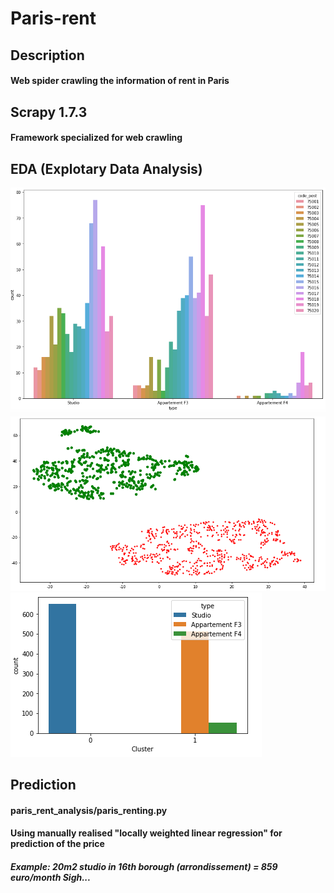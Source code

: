 # Paris-rent
## Description
#### Web spider crawling the information of rent in Paris
## Scrapy 1.7.3
#### Framework specialized for web crawling

## EDA (Explotary Data Analysis)
![Count tyoes of renting in each borough](https://github.com/BaiBlanc/Paris-rent/blob/master/img-folder/type_counts.png)
![image](https://github.com/BaiBlanc/Paris-rent/blob/master/img-folder/cluster_visulisation_scatter.png)
![image](https://github.com/BaiBlanc/Paris-rent/blob/master/img-folder/cluster_visulisation_hist.png)

## Prediction
#### paris_rent_analysis/paris_renting.py
#### Using manually realised "locally weighted linear regression" for prediction of the price
##### Example: 20m2 studio in 16th borough (arrondissement) = 859 euro/month Sigh...
